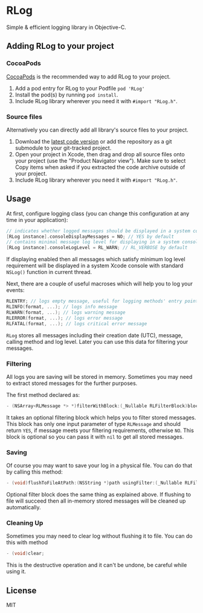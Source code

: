 # RLog
Simple & efficient logging library in Objective-C.

## Adding RLog to your project

### CocoaPods

[CocoaPods](http://cocoapods.org) is the recommended way to add RLog to your project.

1. Add a pod entry for RLog to your Podfile `pod 'RLog'`
2. Install the pod(s) by running `pod install`.
3. Include RLog library wherever you need it with `#import "RLog.h"`.

### Source files

Alternatively you can directly add all library's source files to your project.

1. Download the [latest code version](https://github.com/GDXRepo/RLog/archive/master.zip) or add the repository as a git submodule to your git-tracked project. 
2. Open your project in Xcode, then drag and drop all source files onto your project (use the "Product Navigator view"). Make sure to select Copy items when asked if you extracted the code archive outside of your project. 
3. Include RLog library wherever you need it with `#import "RLog.h"`.

## Usage

At first, configure logging class (you can change this configuration at any time in your application):

```objective-c
// indicates whether logged messages should be displayed in a system console
[RLog instance].consoleDisplayMessages = NO; // YES by default
// contains minimal message log level for displaying in a system console
[RLog instance].consoleLogLevel = RL_WARN; // RL_VERBOSE by default
```
If displaying enabled then all messages which satisfy minimum log level requirement will be displayed in a system Xcode console with standard `NSLog()` function in current thread.

Next, there are a couple of useful macroses which will help you to log your events:

```objective-c
RLENTRY; // logs empty message, useful for logging methods' entry points
RLINFO(format, ...); // logs info message
RLWARN(format, ...); // logs warning message
RLERROR(format, ...); // logs error message
RLFATAL(format, ...); // logs critical error message
```
`RLog` stores all messages including their creation date (UTC), message, calling method and log level. Later you can use this data for filtering your messages.

### Filtering

All logs you are saving will be stored in memory. Sometimes you may need to extract stored messages for the further purposes.

The first method declared as:

```objective-c
- (NSArray<RLMessage *> *)filterWithBlock:(_Nullable RLFilterBlock)block;
```
It takes an optional filtering block which helps you to filter stored messages. This block has only one input parameter of type `RLMessage` and should return `YES`, if message meets your filtering requirements, otherwise `NO`. This block is optional so you can pass it with `nil` to get all stored messages.

### Saving

Of course you may want to save your log in a physical file. You can do that by calling this method:

```objective-c
- (void)flushToFileAtPath:(NSString *)path usingFilter:(_Nullable RLFilterBlock)block;
```
Optional filter block does the same thing as explained above. If flushing to file will succeed then all in-memory stored messages will be cleaned up automatically.

### Cleaning Up

Sometimes you may need to clear log without flushing it to file. You can do this with method

```objective-c
- (void)clear;
```
This is the destructive operation and it can't be undone, be careful while using it.

## License

MIT
